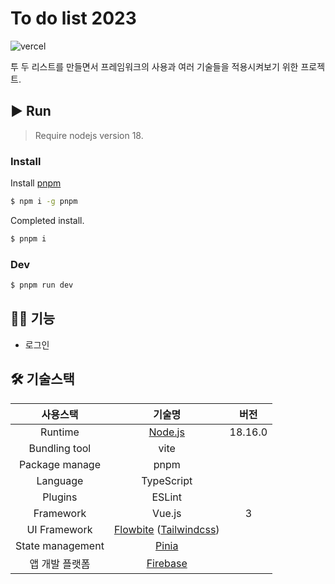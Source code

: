 # To do list 2023

![vercel](https://vercelbadge.vercel.app/api/253eosam/to-do-list-2023)

투 두 리스트를 만들면서 프레임워크의 사용과 여러 기술들을 적용시켜보기 위한 프로젝트.

## ▶️ Run

> Require nodejs version 18.

### Install

Install [pnpm](https://pnpm.io/ko/installation)

```bash
$ npm i -g pnpm
```

Completed install.

```bash
$ pnpm i
```

### Dev

```bash
$ pnpm run dev
```

## 🧑‍💻 기능

- 로그인

## 🛠️ 기술스택

|     사용스택     |                                   기술명                                    |  버전   |
| :--------------: | :-------------------------------------------------------------------------: | :-----: |
|     Runtime      |                      [Node.js](https://nodejs.org/ko)                       | 18.16.0 |
|  Bundling tool   |                                    vite                                     |         |
|  Package manage  |                                    pnpm                                     |         |
|     Language     |                                 TypeScript                                  |         |
|     Plugins      |                                   ESLint                                    |         |
|    Framework     |                                   Vue.js                                    |    3    |
|   UI Framework   | [Flowbite](https://flowbite.com/) ([Tailwindcss](https://tailwindcss.com/)) |         |
| State management |                      [Pinia](https://pinia.vuejs.org/)                      |         |
|  앱 개발 플랫폼  |               [Firebase](https://firebase.google.com/?hl=ko/)               |         |
